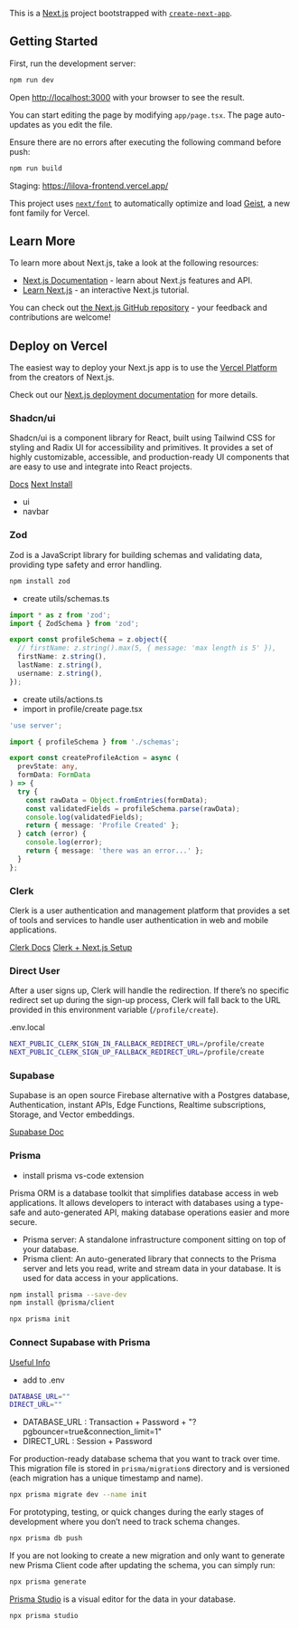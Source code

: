 This is a [Next.js](https://nextjs.org) project bootstrapped with [`create-next-app`](https://nextjs.org/docs/app/api-reference/cli/create-next-app).

## Getting Started

First, run the development server:

```bash
npm run dev
```

Open [http://localhost:3000](http://localhost:3000) with your browser to see the result.

You can start editing the page by modifying `app/page.tsx`. The page auto-updates as you edit the file.

Ensure there are no errors after executing the following command before push:

```bash
npm run build
```

Staging: <https://lilova-frontend.vercel.app/>

This project uses [`next/font`](https://nextjs.org/docs/app/building-your-application/optimizing/fonts) to automatically optimize and load [Geist](https://vercel.com/font), a new font family for Vercel.

## Learn More

To learn more about Next.js, take a look at the following resources:

- [Next.js Documentation](https://nextjs.org/docs) - learn about Next.js features and API.
- [Learn Next.js](https://nextjs.org/learn) - an interactive Next.js tutorial.

You can check out [the Next.js GitHub repository](https://github.com/vercel/next.js) - your feedback and contributions are welcome!

## Deploy on Vercel

The easiest way to deploy your Next.js app is to use the [Vercel Platform](https://vercel.com/new?utm_medium=default-template&filter=next.js&utm_source=create-next-app&utm_campaign=create-next-app-readme) from the creators of Next.js.

Check out our [Next.js deployment documentation](https://nextjs.org/docs/app/building-your-application/deploying) for more details.

### Shadcn/ui

Shadcn/ui is a component library for React, built using Tailwind CSS for styling and Radix UI for accessibility and primitives. It provides a set of highly customizable, accessible, and production-ready UI components that are easy to use and integrate into React projects.

[Docs](https://ui.shadcn.com/)
[Next Install](https://ui.shadcn.com/docs/installation/next)

  - ui
  - navbar

### Zod

Zod is a JavaScript library for building schemas and validating data, providing type safety and error handling.

```sh
npm install zod
```

- create utils/schemas.ts

```ts
import * as z from 'zod';
import { ZodSchema } from 'zod';

export const profileSchema = z.object({
  // firstName: z.string().max(5, { message: 'max length is 5' }),
  firstName: z.string(),
  lastName: z.string(),
  username: z.string(),
});
```

- create utils/actions.ts
- import in profile/create page.tsx

```ts
'use server';

import { profileSchema } from './schemas';

export const createProfileAction = async (
  prevState: any,
  formData: FormData
) => {
  try {
    const rawData = Object.fromEntries(formData);
    const validatedFields = profileSchema.parse(rawData);
    console.log(validatedFields);
    return { message: 'Profile Created' };
  } catch (error) {
    console.log(error);
    return { message: 'there was an error...' };
  }
};
```

### Clerk

Clerk is a user authentication and management platform that provides a set of tools and services to handle user authentication in web and mobile applications.

[Clerk Docs](https://clerk.com/)
[Clerk + Next.js Setup](https://clerk.com/docs/quickstarts/nextjs)

### Direct User

 After a user signs up, Clerk will handle the redirection. If there’s no specific redirect set up during the sign-up process, Clerk will fall back to the URL provided in this environment variable (`/profile/create`).

.env.local

```bash
NEXT_PUBLIC_CLERK_SIGN_IN_FALLBACK_REDIRECT_URL=/profile/create
NEXT_PUBLIC_CLERK_SIGN_UP_FALLBACK_REDIRECT_URL=/profile/create
```

### Supabase

Supabase is an open source Firebase alternative with a Postgres database, Authentication, instant APIs, Edge Functions, Realtime subscriptions, Storage, and Vector embeddings.

[Supabase Doc](https://supabase.com/docs/guides/getting-started)

### Prisma

- install prisma vs-code extension

Prisma ORM is a database toolkit that simplifies database access in web applications. It allows developers to interact with databases using a type-safe and auto-generated API, making database operations easier and more secure.

- Prisma server: A standalone infrastructure component sitting on top of your database.
- Prisma client: An auto-generated library that connects to the Prisma server and lets you read, write and stream data in your database. It is used for data access in your applications.

```sh
npm install prisma --save-dev
npm install @prisma/client
```

```sh
npx prisma init
```

### Connect Supabase with Prisma

[Useful Info](https://supabase.com/partners/integrations/prisma)

- add to .env

```bash
DATABASE_URL=""
DIRECT_URL=""
```

- DATABASE_URL : Transaction + Password + "?pgbouncer=true&connection_limit=1"
- DIRECT_URL : Session + Password

For production-ready database schema that you want to track over time.
This migration file is stored in `prisma/migration`s directory and is versioned (each migration has a unique timestamp and name).

```bash
npx prisma migrate dev --name init
```

For prototyping, testing, or quick changes during the early stages of development where you don’t need to track schema changes.

```bash
npx prisma db push
```

If you are not looking to create a new migration and only want to generate new Prisma Client code after updating the schema, you can simply run:

```bash
npx prisma generate
```

[Prisma Studio](https://www.prisma.io/docs/orm/tools/prisma-studio) is a visual editor for the data in your database. 

```bash
npx prisma studio
```